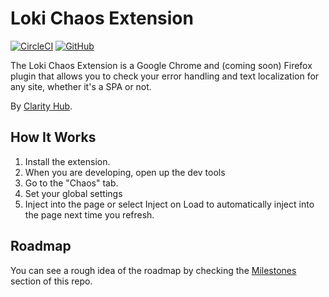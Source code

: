 # Loki Chaos Extension

[![CircleCI](https://circleci.com/gh/clarityhub/loki-chaos-extension/tree/master.svg?style=svg&circle-token=1796511a9f41b4ee68ea7dffc710063164b1941e)](https://circleci.com/gh/clarityhub/loki-chaos-extension/tree/master) 
[![GitHub](https://img.shields.io/github/license/clarityhub/loki-chaos-extension.svg?style=flat-square)](https://github.com/clarityhub/loki-chaos-extension/blob/master/LICENSE)

The Loki Chaos Extension is a Google Chrome and (coming soon) Firefox plugin that allows you to check your error handling and text localization for any site, whether it's a SPA or not.

By [Clarity Hub](https://www.clarityhub.io/).

## How It Works

1. Install the extension.
2. When you are developing, open up the dev tools
3. Go to the "Chaos" tab.
4. Set your global settings
5. Inject into the page or select Inject on Load to automatically inject into the page next time you refresh.

## Roadmap

You can see a rough idea of the roadmap by checking the [Milestones](https://github.com/clarityhub/loki-chaos-extension/milestones) section of this repo.